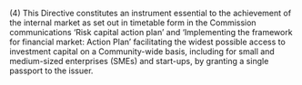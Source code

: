 (4) This Directive constitutes an instrument essential to the achievement of the internal market as set out in timetable form in the Commission communications ‘Risk capital action plan’ and ‘Implementing the framework for financial market: Action Plan’ facilitating the widest possible access to investment capital on a Community-wide basis, including for small and medium-sized enterprises (SMEs) and start-ups, by granting a single passport to the issuer.